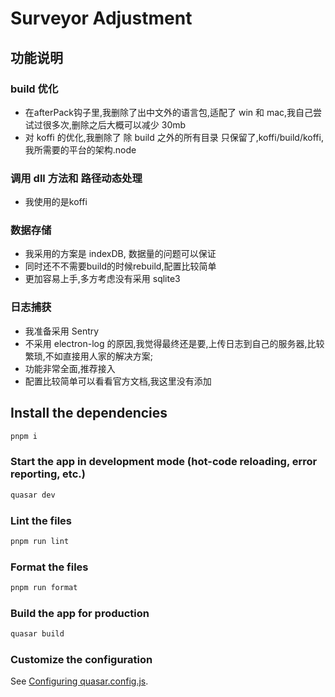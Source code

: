 # Surveyor Adjustment

## 功能说明

### build 优化
- 在afterPack钩子里,我删除了出中文外的语言包,适配了 win 和 mac,我自己尝试过很多次,删除之后大概可以减少 30mb
- 对 koffi 的优化,我删除了 除 build 之外的所有目录 只保留了,koffi/build/koffi,我所需要的平台的架构.node


### 调用 dll 方法和 路径动态处理
- 我使用的是koffi

### 数据存储
- 我采用的方案是 indexDB, 数据量的问题可以保证
- 同时还不不需要build的时候rebuild,配置比较简单
- 更加容易上手,多方考虑没有采用 sqlite3

### 日志捕获
- 我准备采用 Sentry
- 不采用 electron-log 的原因,我觉得最终还是要,上传日志到自己的服务器,比较繁琐,不如直接用人家的解决方案;
- 功能非常全面,推荐接入
- 配置比较简单可以看看官方文档,我这里没有添加

## Install the dependencies

```bash
pnpm i
```

### Start the app in development mode (hot-code reloading, error reporting, etc.)

```bash
quasar dev
```

### Lint the files

```bash
pnpm run lint
```

### Format the files

```bash
pnpm run format
```

### Build the app for production

```bash
quasar build
```

### Customize the configuration

See [Configuring quasar.config.js](https://v2.quasar.dev/quasar-cli-webpack/quasar-config-js).
